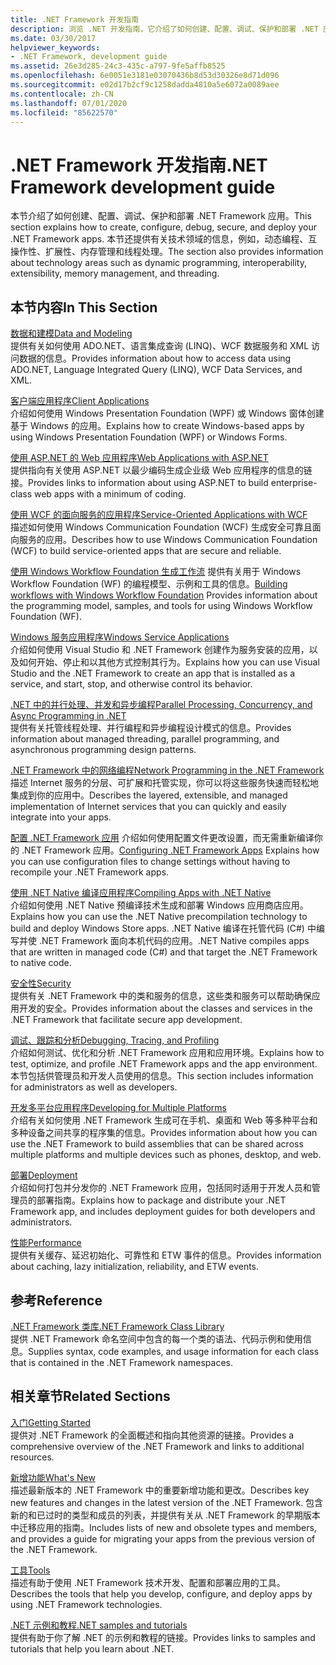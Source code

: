 ```yaml
---
title: .NET Framework 开发指南
description: 浏览 .NET 开发指南，它介绍了如何创建、配置、调试、保护和部署 .NET 应用。
ms.date: 03/30/2017
helpviewer_keywords:
- .NET Framework, development guide
ms.assetid: 26e3d285-24c3-435c-a797-9fe5affb8525
ms.openlocfilehash: 6e0051e3181e03070436b8d53d30326e8d71d096
ms.sourcegitcommit: e02d17b2cf9c1258dadda4810a5e6072a0089aee
ms.contentlocale: zh-CN
ms.lasthandoff: 07/01/2020
ms.locfileid: "85622570"
---
```

# <a name="net-framework-development-guide"></a><span data-ttu-id="866d6-103">.NET Framework 开发指南</span><span class="sxs-lookup"><span data-stu-id="866d6-103">.NET Framework development guide</span></span>

<span data-ttu-id="866d6-104">本节介绍了如何创建、配置、调试、保护和部署 .NET Framework 应用。</span><span class="sxs-lookup"><span data-stu-id="866d6-104">This section explains how to create, configure, debug, secure, and deploy your .NET Framework apps.</span></span> <span data-ttu-id="866d6-105">本节还提供有关技术领域的信息，例如，动态编程、互操作性、扩展性、内存管理和线程处理。</span><span class="sxs-lookup"><span data-stu-id="866d6-105">The section also provides information about technology areas such as dynamic programming, interoperability, extensibility, memory management, and threading.</span></span>  
  
## <a name="in-this-section"></a><span data-ttu-id="866d6-106">本节内容</span><span class="sxs-lookup"><span data-stu-id="866d6-106">In This Section</span></span>
  
 [<span data-ttu-id="866d6-107">数据和建模</span><span class="sxs-lookup"><span data-stu-id="866d6-107">Data and Modeling</span></span>](./data/index.md)  
 <span data-ttu-id="866d6-108">提供有关如何使用 ADO.NET、语言集成查询 (LINQ)、WCF 数据服务和 XML 访问数据的信息。</span><span class="sxs-lookup"><span data-stu-id="866d6-108">Provides information about how to access data using ADO.NET, Language Integrated Query (LINQ), WCF Data Services, and XML.</span></span>  
  
 [<span data-ttu-id="866d6-109">客户端应用程序</span><span class="sxs-lookup"><span data-stu-id="866d6-109">Client Applications</span></span>](develop-client-apps.md)  
 <span data-ttu-id="866d6-110">介绍如何使用 Windows Presentation Foundation (WPF) 或 Windows 窗体创建基于 Windows 的应用。</span><span class="sxs-lookup"><span data-stu-id="866d6-110">Explains how to create Windows-based apps by using Windows Presentation Foundation (WPF) or Windows Forms.</span></span>  
  
 [<span data-ttu-id="866d6-111">使用 ASP.NET 的 Web 应用程序</span><span class="sxs-lookup"><span data-stu-id="866d6-111">Web Applications with ASP.NET</span></span>](develop-web-apps-with-aspnet.md)  
 <span data-ttu-id="866d6-112">提供指向有关使用 ASP.NET 以最少编码生成企业级 Web 应用程序的信息的链接。</span><span class="sxs-lookup"><span data-stu-id="866d6-112">Provides links to information about using ASP.NET to build enterprise-class web apps with a minimum of coding.</span></span>  
  
 [<span data-ttu-id="866d6-113">使用 WCF 的面向服务的应用程序</span><span class="sxs-lookup"><span data-stu-id="866d6-113">Service-Oriented Applications with WCF</span></span>](./wcf/index.md)  
 <span data-ttu-id="866d6-114">描述如何使用 Windows Communication Foundation (WCF) 生成安全可靠且面向服务的应用。</span><span class="sxs-lookup"><span data-stu-id="866d6-114">Describes how to use Windows Communication Foundation (WCF) to build service-oriented apps that are secure and reliable.</span></span>  
  
 <span data-ttu-id="866d6-115">[使用 Windows Workflow Foundation 生成工作流](windows-workflow-foundation/index.md) 提供有关用于 Windows Workflow Foundation (WF) 的编程模型、示例和工具的信息。</span><span class="sxs-lookup"><span data-stu-id="866d6-115">[Building workflows with Windows Workflow Foundation](windows-workflow-foundation/index.md) Provides information about the programming model, samples, and tools for using Windows Workflow Foundation (WF).</span></span>  

 [<span data-ttu-id="866d6-116">Windows 服务应用程序</span><span class="sxs-lookup"><span data-stu-id="866d6-116">Windows Service Applications</span></span>](./windows-services/index.md)  
 <span data-ttu-id="866d6-117">介绍如何使用 Visual Studio 和 .NET Framework 创建作为服务安装的应用，以及如何开始、停止和以其他方式控制其行为。</span><span class="sxs-lookup"><span data-stu-id="866d6-117">Explains how you can use Visual Studio and the .NET Framework to create an app that is installed as a service, and start, stop, and otherwise control its behavior.</span></span>  
  
 [<span data-ttu-id="866d6-118">.NET 中的并行处理、并发和异步编程</span><span class="sxs-lookup"><span data-stu-id="866d6-118">Parallel Processing, Concurrency, and Async Programming in .NET</span></span>](../standard/parallel-processing-and-concurrency.md)  
 <span data-ttu-id="866d6-119">提供有关托管线程处理、并行编程和异步编程设计模式的信息。</span><span class="sxs-lookup"><span data-stu-id="866d6-119">Provides information about managed threading, parallel programming, and asynchronous programming design patterns.</span></span>  
  
 [<span data-ttu-id="866d6-120">.NET Framework 中的网络编程</span><span class="sxs-lookup"><span data-stu-id="866d6-120">Network Programming in the .NET Framework</span></span>](./network-programming/index.md)  
 <span data-ttu-id="866d6-121">描述 Internet 服务的分层、可扩展和托管实现，你可以将这些服务快速而轻松地集成到你的应用中。</span><span class="sxs-lookup"><span data-stu-id="866d6-121">Describes the layered, extensible, and managed implementation of Internet services that you can quickly and easily integrate into your apps.</span></span>  
  
 <span data-ttu-id="866d6-122">[配置 .NET Framework 应用](configure-apps/index.md) 介绍如何使用配置文件更改设置，而无需重新编译你的 .NET Framework 应用。</span><span class="sxs-lookup"><span data-stu-id="866d6-122">[Configuring .NET Framework Apps](configure-apps/index.md) Explains how you can use configuration files to change settings without having to recompile your .NET Framework apps.</span></span>  
  
 [<span data-ttu-id="866d6-123">使用 .NET Native 编译应用程序</span><span class="sxs-lookup"><span data-stu-id="866d6-123">Compiling Apps with .NET Native</span></span>](./net-native/index.md)  
 <span data-ttu-id="866d6-124">介绍如何使用 .NET Native 预编译技术生成和部署 Windows 应用商店应用。</span><span class="sxs-lookup"><span data-stu-id="866d6-124">Explains how you can use the .NET Native precompilation technology to build and deploy Windows Store apps.</span></span> <span data-ttu-id="866d6-125">.NET Native 编译在托管代码 (C#) 中编写并使 .NET Framework 面向本机代码的应用。</span><span class="sxs-lookup"><span data-stu-id="866d6-125">.NET Native compiles apps that are written in managed code (C#) and that target the .NET Framework to native code.</span></span>  
  
 [<span data-ttu-id="866d6-126">安全性</span><span class="sxs-lookup"><span data-stu-id="866d6-126">Security</span></span>](../standard/security/index.md)  
 <span data-ttu-id="866d6-127">提供有关 .NET Framework 中的类和服务的信息，这些类和服务可以帮助确保应用开发的安全。</span><span class="sxs-lookup"><span data-stu-id="866d6-127">Provides information about the classes and services in the .NET Framework that facilitate secure app development.</span></span>  
  
 [<span data-ttu-id="866d6-128">调试、跟踪和分析</span><span class="sxs-lookup"><span data-stu-id="866d6-128">Debugging, Tracing, and Profiling</span></span>](./debug-trace-profile/index.md)  
 <span data-ttu-id="866d6-129">介绍如何测试、优化和分析 .NET Framework 应用和应用环境。</span><span class="sxs-lookup"><span data-stu-id="866d6-129">Explains how to test, optimize, and profile .NET Framework apps and the app environment.</span></span> <span data-ttu-id="866d6-130">本节包括供管理员和开发人员使用的信息。</span><span class="sxs-lookup"><span data-stu-id="866d6-130">This section includes information for administrators as well as developers.</span></span>  
  
 [<span data-ttu-id="866d6-131">开发多平台应用程序</span><span class="sxs-lookup"><span data-stu-id="866d6-131">Developing for Multiple Platforms</span></span>](../standard/cross-platform/index.md)  
 <span data-ttu-id="866d6-132">介绍有关如何使用 .NET Framework 生成可在手机、桌面和 Web 等多种平台和多种设备之间共享的程序集的信息。</span><span class="sxs-lookup"><span data-stu-id="866d6-132">Provides information about how you can use the .NET Framework to build assemblies that can be shared across multiple platforms and multiple devices such as phones, desktop, and web.</span></span>  
  
 [<span data-ttu-id="866d6-133">部署</span><span class="sxs-lookup"><span data-stu-id="866d6-133">Deployment</span></span>](./deployment/index.md)  
 <span data-ttu-id="866d6-134">介绍如何打包并分发你的 .NET Framework 应用，包括同时适用于开发人员和管理员的部署指南。</span><span class="sxs-lookup"><span data-stu-id="866d6-134">Explains how to package and distribute your .NET Framework app, and includes deployment guides for both developers and administrators.</span></span>  
  
 [<span data-ttu-id="866d6-135">性能</span><span class="sxs-lookup"><span data-stu-id="866d6-135">Performance</span></span>](./performance/index.md)  
 <span data-ttu-id="866d6-136">提供有关缓存、延迟初始化、可靠性和 ETW 事件的信息。</span><span class="sxs-lookup"><span data-stu-id="866d6-136">Provides information about caching, lazy initialization, reliability, and ETW events.</span></span>  

## <a name="reference"></a><span data-ttu-id="866d6-137">参考</span><span class="sxs-lookup"><span data-stu-id="866d6-137">Reference</span></span>  
 [<span data-ttu-id="866d6-138">.NET Framework 类库</span><span class="sxs-lookup"><span data-stu-id="866d6-138">.NET Framework Class Library</span></span>](/dotnet/api/?view=netframework-4.7)  
 <span data-ttu-id="866d6-139">提供 .NET Framework 命名空间中包含的每一个类的语法、代码示例和使用信息。</span><span class="sxs-lookup"><span data-stu-id="866d6-139">Supplies syntax, code examples, and usage information for each class that is contained in the .NET Framework namespaces.</span></span>  
  
## <a name="related-sections"></a><span data-ttu-id="866d6-140">相关章节</span><span class="sxs-lookup"><span data-stu-id="866d6-140">Related Sections</span></span>  
 [<span data-ttu-id="866d6-141">入门</span><span class="sxs-lookup"><span data-stu-id="866d6-141">Getting Started</span></span>](./get-started/index.md)  
 <span data-ttu-id="866d6-142">提供对 .NET Framework 的全面概述和指向其他资源的链接。</span><span class="sxs-lookup"><span data-stu-id="866d6-142">Provides a comprehensive overview of the .NET Framework and links to additional resources.</span></span>  
  
 [<span data-ttu-id="866d6-143">新增功能</span><span class="sxs-lookup"><span data-stu-id="866d6-143">What's New</span></span>](./whats-new/index.md)  
 <span data-ttu-id="866d6-144">描述最新版本的 .NET Framework 中的重要新增功能和更改。</span><span class="sxs-lookup"><span data-stu-id="866d6-144">Describes key new features and changes in the latest version of the .NET Framework.</span></span> <span data-ttu-id="866d6-145">包含新的和已过时的类型和成员的列表，并提供有关从 .NET Framework 的早期版本中迁移应用的指南。</span><span class="sxs-lookup"><span data-stu-id="866d6-145">Includes lists of new and obsolete types and members, and provides a guide for migrating your apps from the previous version of the .NET Framework.</span></span>  
  
 [<span data-ttu-id="866d6-146">工具</span><span class="sxs-lookup"><span data-stu-id="866d6-146">Tools</span></span>](./tools/index.md)  
 <span data-ttu-id="866d6-147">描述有助于使用 .NET Framework 技术开发、配置和部署应用的工具。</span><span class="sxs-lookup"><span data-stu-id="866d6-147">Describes the tools that help you develop, configure, and deploy apps by using .NET Framework technologies.</span></span>  
  
 [<span data-ttu-id="866d6-148">.NET 示例和教程</span><span class="sxs-lookup"><span data-stu-id="866d6-148">.NET samples and tutorials</span></span>](../samples-and-tutorials/index.md)  
 <span data-ttu-id="866d6-149">提供有助于你了解 .NET 的示例和教程的链接。</span><span class="sxs-lookup"><span data-stu-id="866d6-149">Provides links to samples and tutorials that help you learn about .NET.</span></span>
